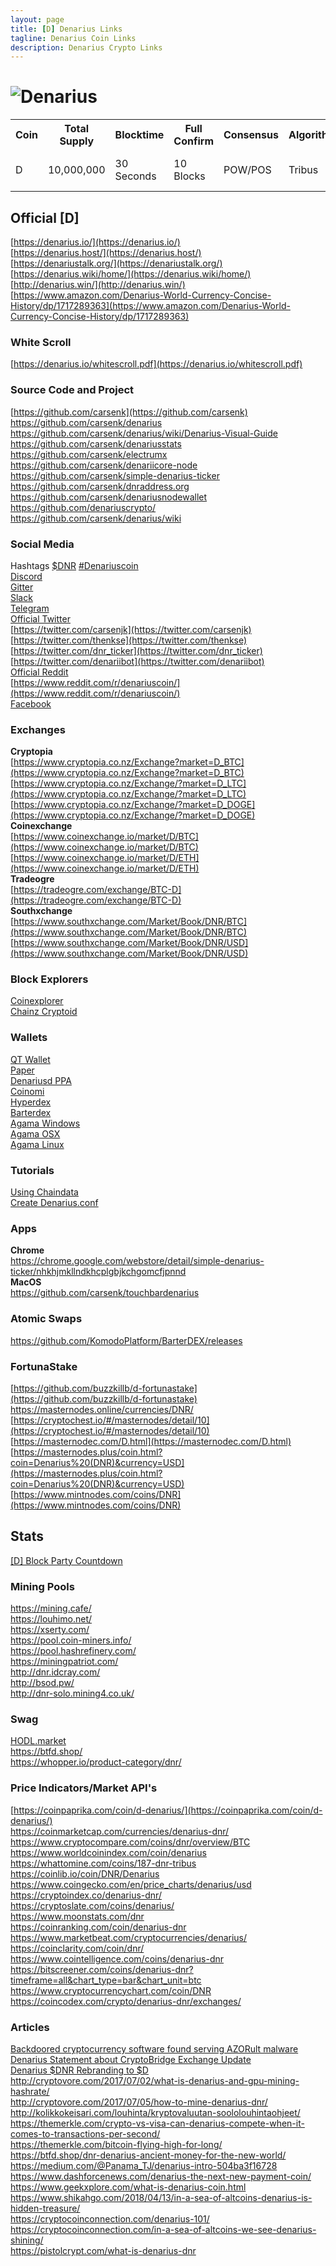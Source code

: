 ```yaml
---
layout: page
title: [D] Denarius Links
tagline: Denarius Coin Links
description: Denarius Crypto Links
---
```

# ![Denarius](https://denarius.io/wp-content/uploads/2017/11/denarius-256.png)

<table>
  <tr>
    <th>Coin</th>
    <th>Total Supply</th>
    <th>Blocktime</th> 
    <th>Full Confirm</th>
    <th>Consensus</th>
    <th>Algorithm</th>
    <th>Features</th>
  </tr>
  <tr>
    <td>D</td>
    <td>10,000,000</td>
    <td>30 Seconds</td>
    <td>10 Blocks</td>
    <td>POW/POS</td>
    <td>Tribus</td>
    <td>Rings Sigs and Masternodes</td>
  </tr>
</table>

## Official [D]
[https://denarius.io/](https://denarius.io/)  
[https://denarius.host/](https://denarius.host/)  
[https://denariustalk.org/](https://denariustalk.org/)  
[https://denarius.wiki/home/](https://denarius.wiki/home/)  
[http://denarius.win/](http://denarius.win/)  
[https://www.amazon.com/Denarius-World-Currency-Concise-History/dp/1717289363](https://www.amazon.com/Denarius-World-Currency-Concise-History/dp/1717289363)  

### White Scroll
[https://denarius.io/whitescroll.pdf](https://denarius.io/whitescroll.pdf)  

### Source Code and Project
[https://github.com/carsenk](https://github.com/carsenk)  
https://github.com/carsenk/denarius  
https://github.com/carsenk/denarius/wiki/Denarius-Visual-Guide  
https://github.com/carsenk/denariusstats  
https://github.com/carsenk/electrumx  
https://github.com/carsenk/denariicore-node  
https://github.com/carsenk/simple-denarius-ticker  
https://github.com/carsenk/dnraddress.org  
https://github.com/carsenk/denariusnodewallet  
https://github.com/denariuscrypto/  
https://github.com/carsenk/denarius/wiki  

### Social Media
Hashtags [$DNR](https://twitter.com/search?q=%24DNR&src=typd) [#Denariuscoin](https://twitter.com/search?q=%23Denariuscoin&src=typd)  
[Discord](https://discord.gg/mDTM3JN)  
[Gitter](https://gitter.im/denariusproject/Lobby)  
[Slack](https://denarius.slack.com/join/shared_invite/enQtMjUzODQ0NzcxMjk2LWRmNTU0NzgyZjYzODE3Y2EzNDc4NzA4ZGY2YjhhMjFiNTIzMGQ5YTc3MTJjZDkxOGJkMDFkMGFmZjcxOWM3YWU)  
[Telegram](https://t.me/joinchat/DPOfJg6YO86vtiH-Srfl8Q)  
[Official Twitter](https://twitter.com/denariuscoin)  
[https://twitter.com/carsenjk](https://twitter.com/carsenjk)  
[https://twitter.com/thenkse](https://twitter.com/thenkse)  
[https://twitter.com/dnr_ticker](https://twitter.com/dnr_ticker)  
[https://twitter.com/denariibot](https://twitter.com/denariibot)  
[Official Reddit](https://www.reddit.com/r/Denarius/)  
[https://www.reddit.com/r/denariuscoin/](https://www.reddit.com/r/denariuscoin/)  
[Facebook](https://www.facebook.com/denariuscrypto/)  

### Exchanges
**Cryptopia**  
[https://www.cryptopia.co.nz/Exchange?market=D_BTC](https://www.cryptopia.co.nz/Exchange?market=D_BTC)  
[https://www.cryptopia.co.nz/Exchange/?market=D_LTC](https://www.cryptopia.co.nz/Exchange/?market=D_LTC)  
[https://www.cryptopia.co.nz/Exchange/?market=D_DOGE](https://www.cryptopia.co.nz/Exchange/?market=D_DOGE)  
**Coinexchange**  
[https://www.coinexchange.io/market/D/BTC](https://www.coinexchange.io/market/D/BTC)  
[https://www.coinexchange.io/market/D/ETH](https://www.coinexchange.io/market/D/ETH)  
**Tradeogre**  
[https://tradeogre.com/exchange/BTC-D](https://tradeogre.com/exchange/BTC-D)  
**Southxchange**  
[https://www.southxchange.com/Market/Book/DNR/BTC](https://www.southxchange.com/Market/Book/DNR/BTC)  
[https://www.southxchange.com/Market/Book/DNR/USD](https://www.southxchange.com/Market/Book/DNR/USD)  

### Block Explorers
[Coinexplorer](https://www.coinexplorer.net/D)  
[Chainz Cryptoid](https://chainz.cryptoid.info/d/)  

### Wallets
[QT Wallet](https://github.com/carsenk/denarius/releases)  
[Paper](https://dnraddress.org/)  
[Denariusd PPA](https://launchpad.net/~denariuscoin/+archive/ubuntu/ppa)  
[Coinomi](https://coinomi.com/)  
[Hyperdex](https://github.com/lukechilds/hyperdex/releases)  
[Barterdex](https://komodoplatform.com/komodo-wallets/)  
[Agama Windows](https://artifacts.supernet.org/latest/installer_windows.html)  
[Agama OSX](https://artifacts.supernet.org/latest/installer_osx.html)  
[Agama Linux](https://artifacts.supernet.org/latest/installer_linux.html)  

### Tutorials  
[Using Chaindata](https://denariustalk.org/index.php?/topic/157-sync-denarius-fast-any-os-chaindatazip/)  
[Create Denarius.conf](https://denariustalk.org/index.php?/topic/205-how-to-create-denariusconf-windows-10/)  

### Apps
**Chrome**  
https://chrome.google.com/webstore/detail/simple-denarius-ticker/nhkhjmkllndkhcplgbjkchgomcfjpnnd  
**MacOS**  
https://github.com/carsenk/touchbardenarius  

### Atomic Swaps  
https://github.com/KomodoPlatform/BarterDEX/releases  

### FortunaStake
[https://github.com/buzzkillb/d-fortunastake](https://github.com/buzzkillb/d-fortunastake)  
https://masternodes.online/currencies/DNR/  
[https://cryptochest.io/#/masternodes/detail/10](https://cryptochest.io/#/masternodes/detail/10)  
[https://masternodec.com/D.html](https://masternodec.com/D.html)  
[https://masternodes.plus/coin.html?coin=Denarius%20(DNR)&currency=USD](https://masternodes.plus/coin.html?coin=Denarius%20(DNR)&currency=USD)  
[https://www.mintnodes.com/coins/DNR](https://www.mintnodes.com/coins/DNR)  

## Stats
[[D] Block Party Countdown](https://triforce.egem.io/d/)

### Mining Pools  
https://mining.cafe/  
https://louhimo.net/  
https://xserty.com/  
https://pool.coin-miners.info/  
https://pool.hashrefinery.com/  
https://miningpatriot.com/  
http://dnr.idcray.com/  
http://bsod.pw/  
http://dnr-solo.mining4.co.uk/  

### Swag
[HODL.market](https://hodl.market)  
https://btfd.shop/  
https://whopper.io/product-category/dnr/  

### Price Indicators/Market API's  
[https://coinpaprika.com/coin/d-denarius/](https://coinpaprika.com/coin/d-denarius/)  
https://coinmarketcap.com/currencies/denarius-dnr/  
https://www.cryptocompare.com/coins/dnr/overview/BTC  
https://www.worldcoinindex.com/coin/denarius  
https://whattomine.com/coins/187-dnr-tribus  
https://coinlib.io/coin/DNR/Denarius  
https://www.coingecko.com/en/price_charts/denarius/usd  
https://cryptoindex.co/denarius-dnr/  
https://cryptoslate.com/coins/denarius/  
https://www.moonstats.com/dnr  
https://coinranking.com/coin/denarius-dnr  
https://www.marketbeat.com/cryptocurrencies/denarius/  
https://coinclarity.com/coin/dnr/  
https://www.cointelligence.com/coins/denarius-dnr  
https://bitscreener.com/coins/denarius-dnr?timeframe=all&chart_type=bar&chart_unit=btc  
https://www.cryptocurrencychart.com/coin/DNR  
https://coincodex.com/crypto/denarius-dnr/exchanges/  

### Articles  
[Backdoored cryptocurrency software found serving AZORult malware](https://www.zdnet.com/article/backdoored-cryptocurrency-software-found-serving-azorult-malware/)  
[Denarius Statement about CryptoBridge Exchange Update](https://medium.com/@carsenk/denarius-statement-about-cryptobridge-exchange-update-ea7520f4142e)  
[Denarius $DNR Rebranding to $D](https://medium.com/@carsenk/denarius-dnr-rebranding-to-d-69a666174621)  
http://cryptovore.com/2017/07/02/what-is-denarius-and-gpu-mining-hashrate/  
http://cryptovore.com/2017/07/05/how-to-mine-denarius-dnr/  
http://kolikkokeisari.com/louhinta/kryptovaluutan-soololouhintaohjeet/  
https://themerkle.com/crypto-vs-visa-can-denarius-compete-when-it-comes-to-transactions-per-second/  
https://themerkle.com/bitcoin-flying-high-for-long/  
https://btfd.shop/dnr-denarius-ancient-money-for-the-new-world/  
https://medium.com/@Panama_TJ/denarius-intro-504ba3f16728  
https://www.dashforcenews.com/denarius-the-next-new-payment-coin/  
https://www.geekxplore.com/what-is-denarius-coin.html  
https://www.shikahgo.com/2018/04/13/in-a-sea-of-altcoins-denarius-is-hidden-treasure/  
https://cryptocoinconnection.com/denarius-101/  
https://cryptocoinconnection.com/in-a-sea-of-altcoins-we-see-denarius-shining/  
https://pistolcrypt.com/what-is-denarius-dnr  
